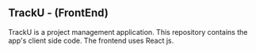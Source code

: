 ## TrackU - (FrontEnd)

TrackU is a project management application. This repository contains the app's client side code. The frontend uses React js.
